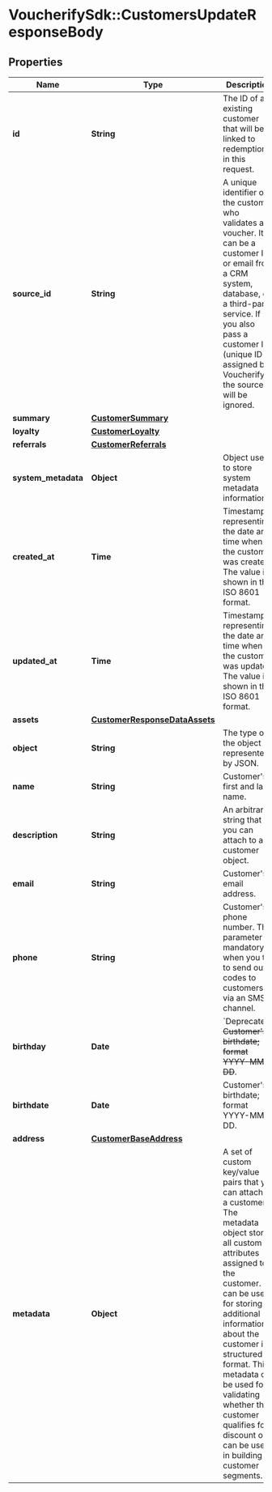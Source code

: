 # VoucherifySdk::CustomersUpdateResponseBody

## Properties

| Name | Type | Description | Notes |
| ---- | ---- | ----------- | ----- |
| **id** | **String** | The ID of an existing customer that will be linked to redemption in this request. | [optional] |
| **source_id** | **String** | A unique identifier of the customer who validates a voucher. It can be a customer ID or email from a CRM system, database, or a third-party service. If you also pass a customer ID (unique ID assigned by Voucherify), the source ID will be ignored. | [optional] |
| **summary** | [**CustomerSummary**](CustomerSummary.md) |  |  |
| **loyalty** | [**CustomerLoyalty**](CustomerLoyalty.md) |  |  |
| **referrals** | [**CustomerReferrals**](CustomerReferrals.md) |  |  |
| **system_metadata** | **Object** | Object used to store system metadata information. | [optional] |
| **created_at** | **Time** | Timestamp representing the date and time when the customer was created. The value is shown in the ISO 8601 format. | [optional] |
| **updated_at** | **Time** | Timestamp representing the date and time when the customer was updated. The value is shown in the ISO 8601 format. | [optional] |
| **assets** | [**CustomerResponseDataAssets**](CustomerResponseDataAssets.md) |  | [optional] |
| **object** | **String** | The type of the object represented by JSON. | [default to &#39;customer&#39;] |
| **name** | **String** | Customer&#39;s first and last name. | [optional] |
| **description** | **String** | An arbitrary string that you can attach to a customer object. | [optional] |
| **email** | **String** | Customer&#39;s email address. | [optional] |
| **phone** | **String** | Customer&#39;s phone number. This parameter is mandatory when you try to send out codes to customers via an SMS channel. | [optional] |
| **birthday** | **Date** | &#x60;Deprecated&#x60;. ~~Customer&#39;s birthdate; format YYYY-MM-DD~~. | [optional] |
| **birthdate** | **Date** | Customer&#39;s birthdate; format YYYY-MM-DD. | [optional] |
| **address** | [**CustomerBaseAddress**](CustomerBaseAddress.md) |  | [optional] |
| **metadata** | **Object** | A set of custom key/value pairs that you can attach to a customer. The metadata object stores all custom attributes assigned to the customer. It can be useful for storing additional information about the customer in a structured format. This metadata can be used for validating whether the customer qualifies for a discount or it can be used in building customer segments. | [optional] |

